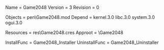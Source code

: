 Name          = Game2048
Version       = 3
Revision      = 0

Objects       = pen\Game2048.mod
Depend        = kernel.3.0 libc.3.0 system.3.0 ogui.3.0

Resources     = res\Game2048.cres
Approot       = \Game2048

InstallFunc   = Game2048_Installer
UninstallFunc = Game2048_Uninstaller
